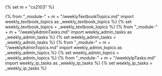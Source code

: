 {% set m = "cs2103" %}

{% from "_module-" + m + "/weeklyTextbookTopics.md" import weekly_textbook_topics as _weekly_textbook_topics %}
{% set weekly_textbook_topics = _weekly_textbook_topics %}
{% from "_module-" + m + "/weeklyAdminTasks.md" import weekly_admin_tasks as _weekly_admin_tasks %}
{% set weekly_admin_tasks = _weekly_admin_tasks %}
{% from "_module-" + m + "/weeklyAdminTopics.md" import weekly_admin_topics as _weekly_admin_topics %}
{% set weekly_admin_topics = _weekly_admin_topics %}
{% from "_module-" + m + "/weeklyIpTasks.md" import weekly_ip_tasks as _weekly_ip_tasks %}
{% set weekly_ip_tasks = _weekly_ip_tasks %}
